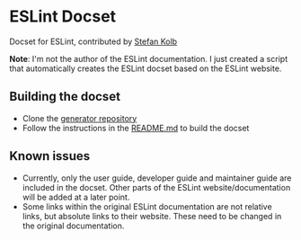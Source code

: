 # ESLint Docset

Docset for ESLint, contributed by [Stefan Kolb](https://github.com/stefankolb)

**Note**: I'm not the author of the ESLint documentation. I just created a script
that automatically creates the ESLint docset based on the ESLint website.

## Building the docset

* Clone the [generator repository](https://github.com/stefankolb/dash-eslint-gen)
* Follow the instructions in the [README.md](https://github.com/stefankolb/dash-eslint-gen/blob/main/README.md) to build the docset

## Known issues

* Currently, only the user guide, developer guide and maintainer guide are
included in the docset. Other parts of the ESLint website/documentation will
be added at a later point.
* Some links within the original ESLint documentation are not relative links,
but absolute links to their website. These need to be changed in the original
documentation.
